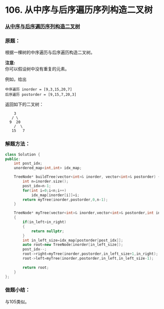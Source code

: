 # 106. 从中序与后序遍历序列构造二叉树

### [从中序与后序遍历序列构造二叉树](https://leetcode-cn.com/problems/construct-binary-tree-from-inorder-and-postorder-traversal/)

### 原题：

根据一棵树的中序遍历与后序遍历构造二叉树。

**注意:**\
&#x20;你可以假设树中没有重复的元素。

例如，给出

```
中序遍历 inorder = [9,3,15,20,7]
后序遍历 postorder = [9,15,7,20,3]
```

返回如下的二叉树：

```
    3
   / \
  9  20
    /  \
   15   7
```

### 解题方法：

```cpp
class Solution {
public:
    int post_idx;
    unordered_map<int,int> idx_map;

    TreeNode* buildTree(vector<int>& inorder, vector<int>& postorder) {
        int n=inorder.size();
        post_idx=n-1;
        for(int i=0;i<n;i++)
            idx_map[inorder[i]]=i;
        return myTree(inorder,postorder,0,n-1);
    }

    TreeNode* myTree(vector<int>& inorder,vector<int>& postorder,int in_left,int in_right)
    {
        if(in_left>in_right)
        {
            return nullptr;
        }
        int in_left_size=idx_map[postorder[post_idx]];
        auto root=new TreeNode(inorder[in_left_size]);
        post_idx--;
        root->right=myTree(inorder,postorder,in_left_size+1,in_right);
        root->left=myTree(inorder,postorder,in_left,in_left_size-1);
        
        return root;
    }
};
```

### 做题小结：

与105类似。

